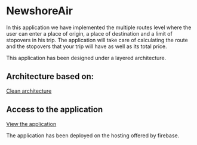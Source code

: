 # NewshoreAir

In this application we have implemented the multiple routes level where the user can enter a place of origin, a place of destination and a limit of stopovers in his trip. The application will take care of calculating the route and the stopovers that your trip will have as well as its total price.

This application has been designed under a layered architecture.

## Architecture based on:

[Clean architecture](https://medium.com/taager-tech-blog/clean-architecture-for-angular-applications-b7ab140f0d5a)

## Access to the application

[View the application](https://nsair-hosting.web.app)

The application has been deployed on the hosting offered by firebase.



